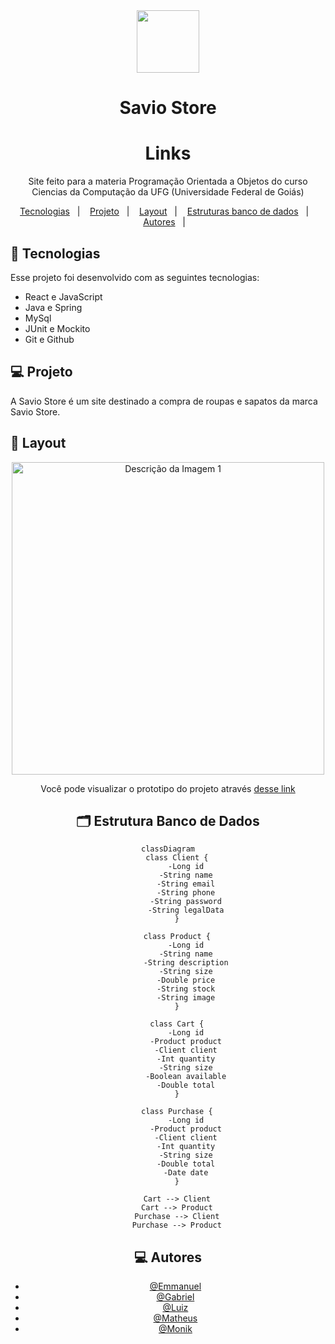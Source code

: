 <div align="center">
  <img src="https://exbxwvxqlnbphyieygiz.supabase.co/storage/v1/object/public/Roupas/S-logo.png" width="100">
</div>

<h1 align="center"> Savio Store </h1>

<h1 align="center"> Links </h1>

<p align="center">
Site feito para a materia Programação Orientada a Objetos do curso Ciencias da Computação da UFG (Universidade Federal de Goiás)  <br/>
</p>

<p align="center">
  <a href="#-tecnologias">Tecnologias</a>&nbsp;&nbsp;&nbsp;|&nbsp;&nbsp;&nbsp;
  <a href="#-projeto">Projeto</a>&nbsp;&nbsp;&nbsp;|&nbsp;&nbsp;&nbsp;
  <a href="#-layout">Layout</a>&nbsp;&nbsp;&nbsp;|&nbsp;&nbsp;&nbsp;
  <a href="#%EF%B8%8F-estrutura-banco-de-dados">Estruturas banco de dados</a>&nbsp;&nbsp;&nbsp;|&nbsp;&nbsp;&nbsp;
  <a href="#-autores">Autores</a>&nbsp;&nbsp;&nbsp;|&nbsp;&nbsp;&nbsp;
</p>


## 🚀 Tecnologias

Esse projeto foi desenvolvido com as seguintes tecnologias:

- React e JavaScript
- Java e Spring
- MySql
- JUnit e Mockito
- Git e Github

## 💻 Projeto

A Savio Store é um site destinado a compra de roupas e sapatos da marca Savio Store.


## 🔖 Layout
<div align="center">
<div/>
<img src="https://exbxwvxqlnbphyieygiz.supabase.co/storage/v1/object/public/Roupas/Captura%20de%20tela%202024-08-01%20142018%20-%20Copia.png" alt="Descrição da Imagem 1" width="500">
  
  
  Você pode visualizar o prototipo do projeto através  <a href="https://www.figma.com/community/file/1410618307756781864/saviostore"> desse link
</a>

  
## 🗂️ Estrutura Banco de Dados

```mermaid
classDiagram
    class Client {
        -Long id
        -String name
        -String email
        -String phone
        -String password
        -String legalData
    }

    class Product {
        -Long id
        -String name
        -String description
        -String size
        -Double price
        -String stock
        -String image
    }

    class Cart {
        -Long id
        -Product product
        -Client client
        -Int quantity
        -String size
        -Boolean available
        -Double total
    }

    class Purchase {
        -Long id
        -Product product
        -Client client
        -Int quantity
        -String size
        -Double total
        -Date date
    }

    Cart --> Client
    Cart --> Product
    Purchase --> Client
    Purchase --> Product
```

## 💻 Autores


- [@Emmanuel](https://github.com/manotv-alt)
- [@Gabriel](https://github.com/GabSoares404)
- [@Luiz](https://github.com/LuizGDC7)
- [@Matheus](https://github.com/gauloish)
- [@Monik](https://github.com/MonikAlves)
